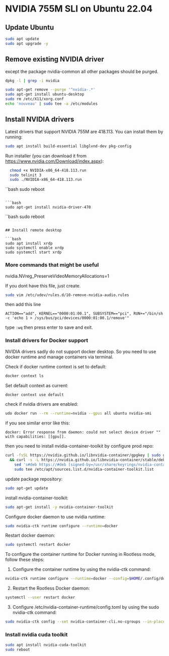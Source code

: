 # NVIDIA 755M SLI on Ubuntu 22.04

## Update Ubuntu

```bash
sudo apt update
sudo apt upgrade -y
```

## Remove existing NVIDIA driver

except the package nvidia-common all other packages should be purged.

```bash
dpkg -l | grep -i nvidia

sudo apt-get remove --purge '^nvidia-.*'
sudo apt-get install ubuntu-desktop
sudo rm /etc/X11/xorg.conf
echo 'nouveau' | sudo tee -a /etc/modules
```

## Install NVIDIA drivers

Latest drivers that support NVIDIA 755M are 418.113. You can install them by running:

```bash
sudo apt install build-essential libglvnd-dev pkg-config
```

Run installer (you can download it from <https://www.nvidia.com/Download/index.aspx>):

```bash
  chmod +x NVIDIA-x86_64-418.113.run
  sudo telinit 3
  sudo ./NVIDIA-x86_64-418.113.run
```

``bash
  sudo reboot

```

```bash
sudo apt-get install nvidia-driver-470
```

``bash
  sudo reboot

```

## Install remote desktop

```bash
sudo apt install xrdp
sudo systemctl enable xrdp
sudo systemctl start xrdp
```

### More commands that might be useful

nvidia.NVreg_PreserveVideoMemoryAllocations=1

If you dont have this file, just create.

```bash
sudo vim /etc/udev/rules.d/10-remove-nvidia-audio.rules
```

then add this line

```
ACTION=="add", KERNEL=="0000:01:00.1", SUBSYSTEM=="pci", RUN+="/bin/sh -c 'echo 1 > /sys/bus/pci/devices/0000:01:00.1/remove'"
```

type `:wq` then press enter to save and exit.

### Install drivers for Docker support

NVIDIA drivers sadly do not support docker desktop. So you need to use docker runtime and manage containers via terminal.

Check if docker runtime context is set to default:

```bash
docker context ls
```

Set default context as current:

```bash
docker context use default
```

check if nvidia drivers are enabled:

```bash
udo docker run --rm --runtime=nvidia --gpus all ubuntu nvidia-smi
```

if you see similar error like this:

```
docker: Error response from daemon: could not select device driver "" with capabilities: [[gpu]].
```

then you need to install nvidia-container-toolkit by configure prod repo:

```bash
curl -fsSL https://nvidia.github.io/libnvidia-container/gpgkey | sudo gpg --dearmor -o /usr/share/keyrings/nvidia-container-toolkit-keyring.gpg \
  && curl -s -L https://nvidia.github.io/libnvidia-container/stable/deb/nvidia-container-toolkit.list | \
    sed 's#deb https://#deb [signed-by=/usr/share/keyrings/nvidia-container-toolkit-keyring.gpg] https://#g' | \
    sudo tee /etc/apt/sources.list.d/nvidia-container-toolkit.list
```

update package repository:

```bash
sudo apt-get update
```

install nvidia-container-toolkit:

```bash
sudo apt-get install -y nvidia-container-toolkit
```

Configure docker daemon to use nvidia runtime:

```bash
sudo nvidia-ctk runtime configure --runtime=docker
```

Restart docker daemon:

```bash
sudo systemctl restart docker
```

To configure the container runtime for Docker running in Rootless mode, follow these steps:

1. Configure the container runtime by using the nvidia-ctk command:

```bash
nvidia-ctk runtime configure --runtime=docker --config=$HOME/.config/docker/daemon.json
```

2. Restart the Rootless Docker daemon:

```bash
systemctl --user restart docker
```

3. Configure /etc/nvidia-container-runtime/config.toml by using the sudo nvidia-ctk command:

```bash
sudo nvidia-ctk config --set nvidia-container-cli.no-cgroups --in-place
```

### Install nvidia cuda toolkit

```bash
sudo apt install nvidia-cuda-toolkit
sudo reboot
```
